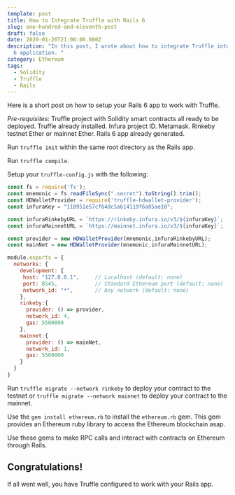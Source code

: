 ```yaml
---
template: post
title: How to Integrate Truffle with Rails 6
slug: one-hundred-and-eleventh-post
draft: false
date: 2020-01-26T21:00:00.000Z
description: "In this post, I wrote about how to integrate Truffle into a Rails
  6 application. "
category: Ethereum
tags:
  - Solidity
  - Truffle
  - Rails
---
```

Here is a short post on how to setup your Rails 6 app to work with Truffle.

<em>Pre-requisites</em>: Truffle project with Solidity smart contracts all ready to be deployed. Truffle already installed. Infura project ID. Metamask. Rinkeby testnet Ether or mainnet Ether. Rails 6 app already generated. 

Run `truffle init` within the same root directory as the Rails app. 

Run `truffle compile`.

Setup your `truffle-config.js` with the following: 

```js
const fs = require('fs');
const mnemonic = fs.readFileSync(".secret").toString().trim();
const HDWalletProvider = require('truffle-hdwallet-provider');
const infuraKey = "118951e57cf64dc5a614119f6a85ae10";

const infuraRinkebyURL = `https://rinkeby.infura.io/v3/${infuraKey}`;
const infuraMainnetURL = `https://mainnet.infura.io/v3/${infuraKey}`;

const provider = new HDWalletProvider(mnemonic,infuraRinkebyURL);
const mainNet = new HDWalletProvider(mnemonic,infuraMainnetURL);

module.exports = {
  networks: {
    development: {
     host: "127.0.0.1",     // Localhost (default: none)
     port: 8545,            // Standard Ethereum port (default: none)
     network_id: "*",       // Any network (default: none)
    },
    rinkeby:{
      provider: () => provider, 
      network_id: 4,
      gas: 5500000
    },
    mainnet:{
      provider: () => mainNet,
      network_id: 1, 
      gas: 5500000
    }
  }
}
```

Run `truffle migrate --network rinkeby` to deploy your contract to the testnet or `truffle migrate --network mainnet` to deploy your contract to the mainnet.  

Use the `gem install ethereum.rb` to install the `ethereum.rb` gem. This gem provides an Ethereum ruby library to access the Ethereum blockchain asap.

Use these gems to make RPC calls and interact with contracts on Ethereum through Rails. 

## Congratulations! 

If all went well, you have Truffle configured to work with your Rails app. 
